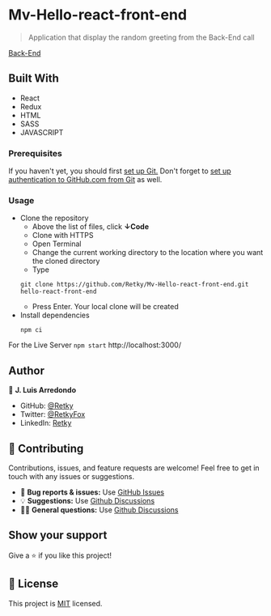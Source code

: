 # Mv-Hello-react-front-end
> Application that display the random greeting from the Back-End call

[Back-End](https://github.com/Retky/Mv-Hello-rails-back-end)

## Built With
- React
- Redux
- HTML
- SASS
- JAVASCRIPT

### Prerequisites
If you haven't yet, you should first [set up Git.](https://docs.github.com/en/get-started/quickstart/set-up-git) Don't forget to [set up authentication to GitHub.com from Git](https://docs.github.com/en/get-started/quickstart/set-up-git#next-steps-authenticating-with-github-from-git) as well.

### Usage
- Clone the repository
  - Above the list of files, click **↓Code**
  - Clone with HTTPS
  - Open Terminal
  - Change the current working directory to the location where you want the cloned directory
  - Type
  ```
  git clone https://github.com/Retky/Mv-Hello-react-front-end.git hello-react-front-end
  ```
  - Press Enter. Your local clone will be created
- Install dependencies
  ```
  npm ci
  ```

For the Live Server `npm start` http://localhost:3000/

## Author
👤 **J. Luis Arredondo**
- GitHub: [@Retky](https://github.com/Retky "J. Luis Arredondo GitHub")
- Twitter: [@RetkyFox](https://twitter.com/retkyFox "J. Luis Arredondo Twitter")
- LinkedIn: [Retky](https://www.linkedin.com/in/Retky "J. Luis Arredondo LinkedIn")

## 🤝 Contributing
Contributions, issues, and feature requests are welcome!
Feel free to get in touch with any issues or suggestions.

- 🐛 **Bug reports & issues:** Use [GitHub Issues](https://github.com/Retky/Mv-Hello-react-front-end/issues "Bugs & Issues")
- 💡 **Suggestions:** Use [Github Discussions](https://github.com/Retky/Mv-Hello-react-front-end/discussions "Suggestions")
- 🙋‍♀️ **General questions:** Use [Github Discussions](https://github.com/Retky/Mv-Hello-react-front-end/discussions "General Questions")

## Show your support
Give a ⭐️ if you like this project!

## 📝 License
This project is [MIT](./LICENSE) licensed.
